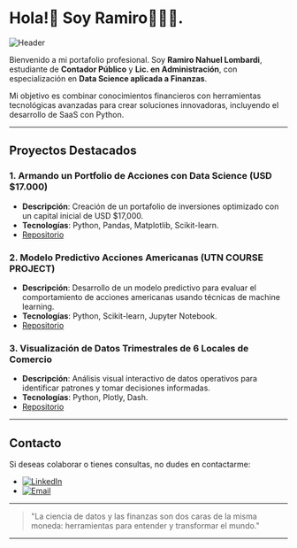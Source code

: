 # Hola!👋 Soy Ramiro👨🏻‍💻.

![Header](https://via.placeholder.com/800x200?text=Finance+%26+Data+Science)

Bienvenido a mi portafolio profesional. Soy **Ramiro Nahuel Lombardi**, estudiante de **Contador Público** y **Lic. en Administración**, con especialización en **Data Science aplicada a Finanzas**.

Mi objetivo es combinar conocimientos financieros con herramientas tecnológicas avanzadas para crear soluciones innovadoras, incluyendo el desarrollo de SaaS con Python.

---

## Proyectos Destacados

### 1. Armando un Portfolio de Acciones con Data Science (USD $17.000)
- **Descripción**: Creación de un portafolio de inversiones optimizado con un capital inicial de USD $17,000.
- **Tecnologías**: Python, Pandas, Matplotlib, Scikit-learn.
- [Repositorio](#)

### 2. Modelo Predictivo Acciones Americanas (UTN COURSE PROJECT)
- **Descripción**: Desarrollo de un modelo predictivo para evaluar el comportamiento de acciones americanas usando técnicas de machine learning.
- **Tecnologías**: Python, Scikit-learn, Jupyter Notebook.
- [Repositorio](#)

### 3. Visualización de Datos Trimestrales de 6 Locales de Comercio
- **Descripción**: Análisis visual interactivo de datos operativos para identificar patrones y tomar decisiones informadas.
- **Tecnologías**: Python, Plotly, Dash.
- [Repositorio](#)

---

## Contacto

Si deseas colaborar o tienes consultas, no dudes en contactarme:

- [![LinkedIn](https://img.shields.io/badge/LinkedIn-ramirolombardi-blue)](https://linkedin.com/in/ramirolombardi)
- [![Email](https://img.shields.io/badge/Email-contacto%40ejemplo.com-red)](mailto:ramanlombardi@gmail.com)
---

> "La ciencia de datos y las finanzas son dos caras de la misma moneda: herramientas para entender y transformar el mundo."

---
